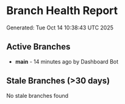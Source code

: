 # Branch Health Report
Generated: Tue Oct 14 10:38:43 UTC 2025

## Active Branches
- **main** - 14 minutes ago by Dashboard Bot

## Stale Branches (>30 days)
No stale branches found
